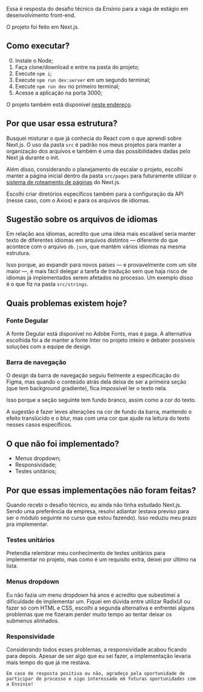 Essa é resposta do desafio técnico da Ensinio para a vaga de estágio em desenvolvimento front-end.

O projeto foi feito em Next.js.

## Como executar?

0. Instale o Node;
1. Faça clone/download e entre na pasta do projeto;
2. Execute `npm i`;
3. Execute `npm run dev:server` em um segundo terminal;
4. Execute `npm run dev` no primeiro terminal;
5. Acesse a aplicação na porta 3000;

O projeto também está disponível [neste endereço](https://ensinio-front-challenge.vercel.app/).

## Por que usar essa estrutura?

Busquei misturar o que já conhecia do React com o que aprendi sobre Next.js. O uso da pasta `src` é padrão nos meus projetos para manter a organização dos arquivos e também é uma das possibilidades dadas pelo Next já durante o init. 

Além disso, considerando o planejamento de escalar o projeto, escolhi manter a página inicial dentro da pasta `src/pages` para futuramente utilizar o [sistema de roteamento de páginas](https://nextjs.org/docs/pages/building-your-application/routing/pages-and-layouts) do Next.js.

Escolhi criar diretórios específicos também para a configuração da API (nesse caso, com o Axios) e para os arquivos de idiomas.

## Sugestão sobre os arquivos de idiomas

Em relação aos idiomas, acredito que uma ideia mais escalável seria manter texto de diferentes idiomas em arquivos distintos — diferente do que acontece com o arquivo `db.json`, que mantém vários idiomas na mesma estrutura. 

Isso porque, ao expandir para novos países — e provavelmente com um site maior —, é mais fácil delegar a tarefa de tradução sem que haja risco de idiomas já implementados serem afetados no processo. Um exemplo disso é o que fiz na pasta `src/strings`.

## Quais problemas existem hoje?

### Fonte Degular

A fonte Degular está disponível no Adobe Fonts, mas é paga. A alternativa escolhida foi a de manter a fonte Inter no projeto inteiro e debater possíveis soluções com a equipe de design.

### Barra de navegação

O design da barra de navegação seguiu fielmente a especificação do Figma, mas quando o conteúdo atrás dela deixa de ser a primeira seção (que tem background gradiente), fica impossível ler o texto nela. 

Isso porque a seção seguinte tem fundo branco, assim como a cor do texto.

A sugestão é fazer leves alterações na cor de fundo da barra, mantendo o efeito translúcido e o blur, mas com uma cor que ajude na leitura do texto nesses casos específicos.

## O que não foi implementado?

- Menus dropdown;
- Responsividade;
- Testes unitários;

## Por que essas implementações não foram feitas?

Quando recebi o desafio técnico, eu ainda não tinha estudado Next.js. Sendo uma preferência da empresa, resolvi adiantar (estava previso para ser o módulo seguinte no curso que estou fazendo). Isso reduziu meu prazo pra implementar.

### Testes unitários

Pretendia relembrar meu conhecimento de testes unitários para implementar no projeto, mas como é um requisito extra, deixei por último na lista.

### Menus dropdown

Eu não fazia um menu dropdown há anos e acredito que subestimei a dificuldade de implementar um. Fiquei em dúvida entre utilizar RadixUI ou fazer só com HTML e CSS, escolhi a segunda alternativa e enfrentei alguns problemas que me fizeram perder muito tempo ao tentar deixar os submenus alinhados.

### Responsividade

Considerando todos esses problemas, a responsividade acabou ficando para depois. Apesar de ser algo que eu sei fazer, a implementação levaria mais tempo do que já me restava.

```
Em caso de resposta positiva ou não, agradeço pela oportunidade de participar do processo e sigo interessado em futuras oportunidades com a Ensinio!
```